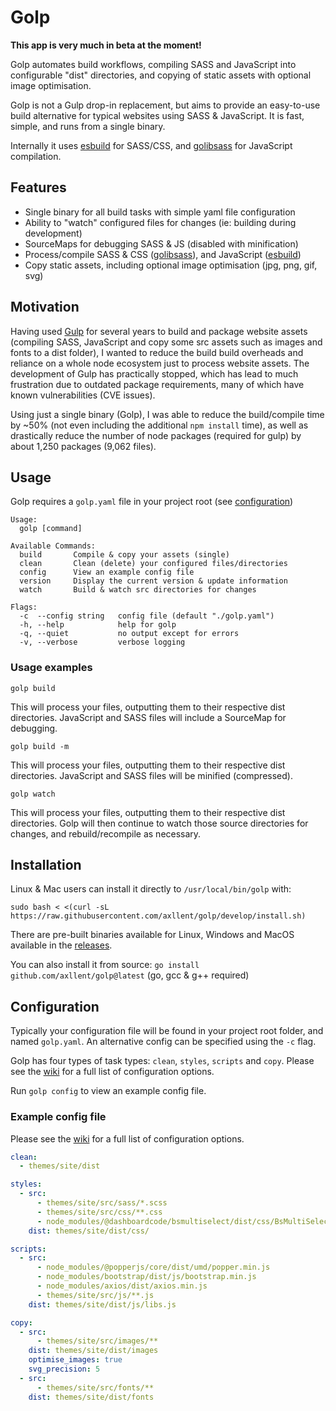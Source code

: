 # Golp

**This app is very much in beta at the moment!**

Golp automates build workflows, compiling SASS and JavaScript into configurable "dist" directories, and copying of static assets with optional image optimisation.

Golp is not a Gulp drop-in replacement, but aims to provide an easy-to-use build alternative for typical websites using SASS & JavaScript. It is fast, simple, and runs from a single binary.

Internally it uses [esbuild](https://github.com/evanw/esbuild) for SASS/CSS, and [golibsass](https://github.com/bep/golibsass) for JavaScript compilation.


## Features

- Single binary for all build tasks with simple yaml file configuration
- Ability to "watch" configured files for changes (ie: building during development)
- SourceMaps for debugging SASS & JS (disabled with minification)
- Process/compile SASS & CSS ([golibsass](https://github.com/bep/golibsass)), and JavaScript ([esbuild](https://github.com/evanw/esbuild))
- Copy static assets, including optional image optimisation (jpg, png, gif, svg)


## Motivation

Having used [Gulp](https://gulpjs.com/) for several years to build and package website assets (compiling SASS, JavaScript and copy some src assets such as images and fonts to a dist folder), I wanted to reduce the build build overheads and reliance on a whole node ecosystem just to process website assets. The development of Gulp has practically stopped, which has lead to much frustration due to outdated package requirements, many of which have known vulnerabilities (CVE issues).

Using just a single binary (Golp), I was able to reduce the build/compile time by ~50% (not even including the additional `npm install` time), as well as drastically reduce the number of node packages (required for gulp) by about 1,250 packages (9,062 files).


## Usage

Golp requires a `golp.yaml` file in your project root (see [configuration](#configuration))

```
Usage:
  golp [command]

Available Commands:
  build       Compile & copy your assets (single)
  clean       Clean (delete) your configured files/directories
  config      View an example config file
  version     Display the current version & update information
  watch       Build & watch src directories for changes

Flags:
  -c  --config string   config file (default "./golp.yaml")
  -h, --help            help for golp
  -q, --quiet           no output except for errors
  -v, --verbose         verbose logging
```


### Usage examples

```
golp build
```
This will process your files, outputting them to their respective dist directories. JavaScript and SASS files will include a SourceMap for debugging.

```
golp build -m
```
This will process your files, outputting them to their respective dist directories. JavaScript and SASS files will be minified (compressed).

```
golp watch
```
This will process your files, outputting them to their respective dist directories. Golp will then continue to watch those source directories for changes, and rebuild/recompile as necessary.


## Installation

Linux & Mac users can install it directly to `/usr/local/bin/golp` with:
```
sudo bash < <(curl -sL https://raw.githubusercontent.com/axllent/golp/develop/install.sh)
```

There are pre-built binaries available for Linux, Windows and MacOS available in the [releases](https://github.com/axllent/golp/releases/latest).

You can also install it from source: `go install github.com/axllent/golp@latest` (go, gcc & g++ required)


## Configuration

Typically your configuration file will be found in your project root folder, and named `golp.yaml`. An alternative config can be specified using the `-c` flag.

Golp has four types of task types: `clean`, `styles`, `scripts` and `copy`. Please see the [wiki](https://github.com/axllent/golp/wiki) for a full list of configuration options.

Run `golp config` to view an example config file.


### Example config file

Please see the [wiki](https://github.com/axllent/golp/wiki) for a full list of configuration options.

```yaml
clean: 
  - themes/site/dist

styles:
  - src:
      - themes/site/src/sass/*.scss
      - themes/site/src/css/**.css 
      - node_modules/@dashboardcode/bsmultiselect/dist/css/BsMultiSelect.css
    dist: themes/site/dist/css/

scripts:
  - src:
      - node_modules/@popperjs/core/dist/umd/popper.min.js
      - node_modules/bootstrap/dist/js/bootstrap.min.js
      - node_modules/axios/dist/axios.min.js
      - themes/site/src/js/**.js
    dist: themes/site/dist/js/libs.js 

copy:
  - src:
      - themes/site/src/images/**
    dist: themes/site/dist/images
    optimise_images: true
    svg_precision: 5
  - src:
      - themes/site/src/fonts/**
    dist: themes/site/dist/fonts  
```
